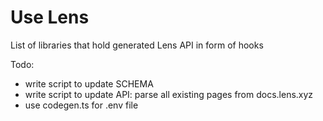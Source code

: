 # Use Lens

List of libraries that hold generated Lens API in form of hooks

Todo: 
- write script to update SCHEMA
- write script to update API: parse all existing pages from docs.lens.xyz
- use codegen.ts for .env file
